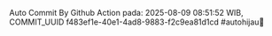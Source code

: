 Auto Commit By Github Action pada: 2025-08-09 08:51:52 WIB, COMMIT_UUID f483ef1e-40e1-4ad8-9883-f2c9ea81d1cd #autohijau🗿
